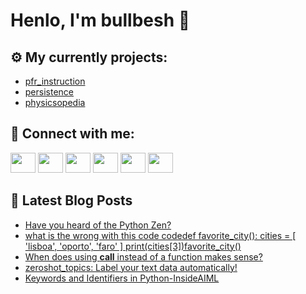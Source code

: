 # Henlo, I'm bullbesh 👋

## ⚙️ My currently projects:
- [pfr_instruction](https://github.com/bullbesh/pfr_instruction)
- [persistence](https://github.com/bullbesh/persistence)
- [physicsopedia](https://github.com/bullbesh/physicsopedia)

## 🔎 Connect with me:
[<img height="32" width="40" src="https://cdn.jsdelivr.net/npm/simple-icons@v5/icons/telegram.svg" />](https://t.me/bullbesh)
[<img height="32" width="40" src="https://cdn.jsdelivr.net/npm/simple-icons@v5/icons/vk.svg" />](https://vk.com/bullbesh)
[<img height="32" width="40" src="https://cdn.jsdelivr.net/npm/simple-icons@v5/icons/twitter.svg" />](https://twitter.com/bullbesh1)
[<img height="32" width="40" src="https://cdn.jsdelivr.net/npm/simple-icons@v5/icons/instagram.svg" />](https://www.instagram.com/bullbesh)
[<img height="32" width="40" src="https://cdn.jsdelivr.net/npm/simple-icons@v5/icons/reddit.svg" />](https://www.reddit.com/user/bullbesh)
[<img height="32" width="40" src="https://cdn.jsdelivr.net/npm/simple-icons@v5/icons/youtube.svg" />](https://www.youtube.com/channel/UCtfjRs6uzgq5mfm8S06WTcg)

## 📕 Latest Blog Posts
<!-- BLOG-POST-LIST:START -->
- [Have you heard of the Python Zen?](https://www.reddit.com/r/Python/comments/qzj1k6/have_you_heard_of_the_python_zen/)
- [what is the wrong with this code codedef favorite_city&lpar;&rpar;: cities = [ &#39;lisboa&#39;, &#39;oporto&#39;, &#39;faro&#39; ] print&lpar;cities[3]&rpar;favorite_city&lpar;&rpar;](https://www.reddit.com/r/Python/comments/qzizc7/what_is_the_wrong_with_this_code_codedef_favorite/)
- [When does using __call__ instead of a function makes sense?](https://www.reddit.com/r/Python/comments/qzirmi/when_does_using_call_instead_of_a_function_makes/)
- [zeroshot_topics: Label your text data automatically!](https://www.reddit.com/r/Python/comments/qziaqc/zeroshot_topics_label_your_text_data_automatically/)
- [Keywords and Identifiers in Python-InsideAIML](https://www.reddit.com/r/Python/comments/qzgr78/keywords_and_identifiers_in_pythoninsideaiml/)
<!-- BLOG-POST-LIST:END -->
